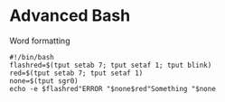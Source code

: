 # Advanced Bash

Word formatting

~~~~
#!/bin/bash
flashred=$(tput setab 7; tput setaf 1; tput blink)
red=$(tput setab 7; tput setaf 1)
none=$(tput sgr0)
echo -e $flashred"ERROR "$none$red"Something "$none
~~~~

